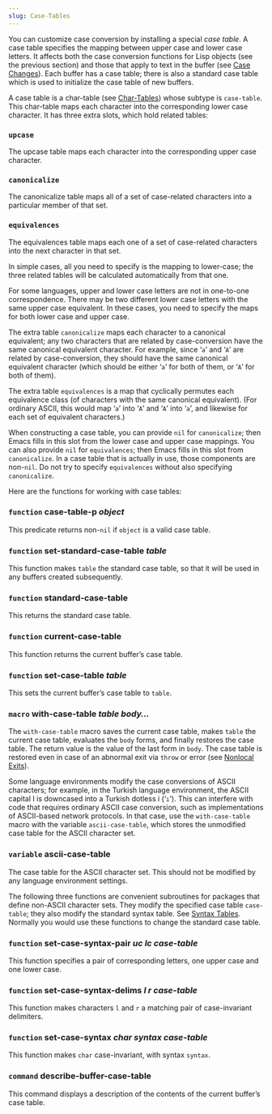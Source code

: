 ```yaml
---
slug: Case-Tables
---
```


You can customize case conversion by installing a special *case table*. A case table specifies the mapping between upper case and lower case letters. It affects both the case conversion functions for Lisp objects (see the previous section) and those that apply to text in the buffer (see [Case Changes](Case-Changes)). Each buffer has a case table; there is also a standard case table which is used to initialize the case table of new buffers.

A case table is a char-table (see [Char-Tables](Char_002dTables)) whose subtype is `case-table`. This char-table maps each character into the corresponding lower case character. It has three extra slots, which hold related tables:

### `upcase`

The upcase table maps each character into the corresponding upper case character.

### `canonicalize`

The canonicalize table maps all of a set of case-related characters into a particular member of that set.

### `equivalences`

The equivalences table maps each one of a set of case-related characters into the next character in that set.

In simple cases, all you need to specify is the mapping to lower-case; the three related tables will be calculated automatically from that one.

For some languages, upper and lower case letters are not in one-to-one correspondence. There may be two different lower case letters with the same upper case equivalent. In these cases, you need to specify the maps for both lower case and upper case.

The extra table `canonicalize` maps each character to a canonical equivalent; any two characters that are related by case-conversion have the same canonical equivalent character. For example, since ‘`a`’ and ‘`A`’ are related by case-conversion, they should have the same canonical equivalent character (which should be either ‘`a`’ for both of them, or ‘`A`’ for both of them).

The extra table `equivalences` is a map that cyclically permutes each equivalence class (of characters with the same canonical equivalent). (For ordinary ASCII, this would map ‘`a`’ into ‘`A`’ and ‘`A`’ into ‘`a`’, and likewise for each set of equivalent characters.)

When constructing a case table, you can provide `nil` for `canonicalize`; then Emacs fills in this slot from the lower case and upper case mappings. You can also provide `nil` for `equivalences`; then Emacs fills in this slot from `canonicalize`. In a case table that is actually in use, those components are non-`nil`. Do not try to specify `equivalences` without also specifying `canonicalize`.

Here are the functions for working with case tables:

### <span className="tag function">`function`</span> **case-table-p** *object*

This predicate returns non-`nil` if `object` is a valid case table.

### <span className="tag function">`function`</span> **set-standard-case-table** *table*

This function makes `table` the standard case table, so that it will be used in any buffers created subsequently.

### <span className="tag function">`function`</span> **standard-case-table**

This returns the standard case table.

### <span className="tag function">`function`</span> **current-case-table**

This function returns the current buffer’s case table.

### <span className="tag function">`function`</span> **set-case-table** *table*

This sets the current buffer’s case table to `table`.

### <span className="tag macro">`macro`</span> **with-case-table** *table body…*

The `with-case-table` macro saves the current case table, makes `table` the current case table, evaluates the `body` forms, and finally restores the case table. The return value is the value of the last form in `body`. The case table is restored even in case of an abnormal exit via `throw` or error (see [Nonlocal Exits](Nonlocal-Exits)).

Some language environments modify the case conversions of ASCII characters; for example, in the Turkish language environment, the ASCII capital I is downcased into a Turkish dotless i (‘`ı`’). This can interfere with code that requires ordinary ASCII case conversion, such as implementations of ASCII-based network protocols. In that case, use the `with-case-table` macro with the variable `ascii-case-table`, which stores the unmodified case table for the ASCII character set.

### <span className="tag variable">`variable`</span> **ascii-case-table**

The case table for the ASCII character set. This should not be modified by any language environment settings.

The following three functions are convenient subroutines for packages that define non-ASCII character sets. They modify the specified case table `case-table`; they also modify the standard syntax table. See [Syntax Tables](Syntax-Tables). Normally you would use these functions to change the standard case table.

### <span className="tag function">`function`</span> **set-case-syntax-pair** *uc lc case-table*

This function specifies a pair of corresponding letters, one upper case and one lower case.

### <span className="tag function">`function`</span> **set-case-syntax-delims** *l r case-table*

This function makes characters `l` and `r` a matching pair of case-invariant delimiters.

### <span className="tag function">`function`</span> **set-case-syntax** *char syntax case-table*

This function makes `char` case-invariant, with syntax `syntax`.

### <span className="tag command">`command`</span> **describe-buffer-case-table**

This command displays a description of the contents of the current buffer’s case table.
